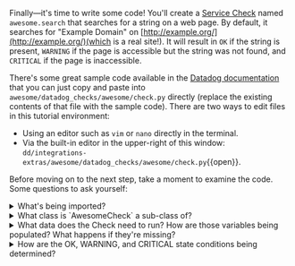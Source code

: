Finally—it's time to write some code! You'll create a [Service Check](https://docs.datadoghq.com/developers/service_checks/#overview) named `awesome.search` that searches for a string on a web page. By default, it searches for "Example Domain" on [http://example.org/](http://example.org/)(which is a real site!). It will result in `OK` if the string is present, `WARNING` if the page is accessible but the string was not found, and `CRITICAL` if the page is inaccessible.

There's some great sample code available in the [Datadog documentation](https://docs.datadoghq.com/developers/integrations/new_check_howto/#implement-check-logic) that you can just copy and paste into `awesome/datadog_checks/awesome/check.py` directly (replace the existing contents of that file with the sample code). There are two ways to edit files in this tutorial environment:
- Using an editor such as `vim` or `nano` directly in the terminal.
- Via the built-in editor in the upper-right of this window: `dd/integrations-extras/awesome/datadog_checks/awesome/check.py`{{open}}.

Before moving on to the next step, take a moment to examine the code. Some questions to ask yourself:
<details>
  <summary>What's being imported?</summary>
  
  - The [`requests` library](https://requests.readthedocs.io/en/master), used to make the HTTP request that you need for the Check. From `datadog_checks.base`, `AgentCheck` is the class you are inheriting from and `ConfigurationError` let's you raise a Datadog configuration error.
  
</details>
<details>
  <summary>What class is `AwesomeCheck` a sub-class of?
</summary>
  
  - `AgentCheck`
  
</details>
<details>
  <summary>What data does the Check need to run? How are those variables being populated? What happens if they're missing?</summary>
  
  - It needs a `url` to check and a `search_string` that you are going to check for on the page. If they are missing, an error is raised.
  
</details>
<details>
  <summary>How are the OK, WARNING, and CRITICAL state conditions being determined?</summary>
  
  - `OK` is set if the string is found in the page, `WARNING` is set if the page is loaded, but the string is not found, and `CRITICAL` is set if an exception is raised while loading the page. 
  
</details>